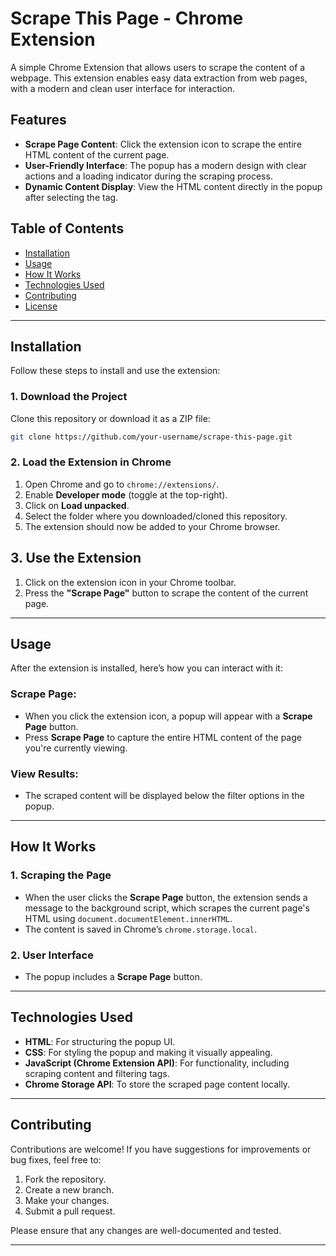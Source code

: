# Scrape This Page - Chrome Extension

A simple Chrome Extension that allows users to scrape the content of a webpage. This extension enables easy data extraction from web pages, with a modern and clean user interface for interaction.

## Features

- **Scrape Page Content**: Click the extension icon to scrape the entire HTML content of the current page.
- **User-Friendly Interface**: The popup has a modern design with clear actions and a loading indicator during the scraping process.
- **Dynamic Content Display**: View the HTML content directly in the popup after selecting the tag.

## Table of Contents

- [Installation](#installation)
- [Usage](#usage)
- [How It Works](#how-it-works)
- [Technologies Used](#technologies-used)
- [Contributing](#contributing)
- [License](#license)

---

## Installation

Follow these steps to install and use the extension:

### 1. Download the Project

Clone this repository or download it as a ZIP file:

```bash
git clone https://github.com/your-username/scrape-this-page.git
```
### 2. Load the Extension in Chrome

1. Open Chrome and go to `chrome://extensions/`.
2. Enable **Developer mode** (toggle at the top-right).
3. Click on **Load unpacked**.
4. Select the folder where you downloaded/cloned this repository.
5. The extension should now be added to your Chrome browser.

## 3. Use the Extension

1. Click on the extension icon in your Chrome toolbar.
2. Press the **"Scrape Page"** button to scrape the content of the current page.

---

## Usage

After the extension is installed, here’s how you can interact with it:

### Scrape Page:

- When you click the extension icon, a popup will appear with a **Scrape Page** button.
- Press **Scrape Page** to capture the entire HTML content of the page you're currently viewing.


### View Results:

- The scraped content will be displayed below the filter options in the popup.

---

## How It Works

### 1. Scraping the Page

- When the user clicks the **Scrape Page** button, the extension sends a message to the background script, which scrapes the current page's HTML using `document.documentElement.innerHTML`.
- The content is saved in Chrome’s `chrome.storage.local`.


### 2. User Interface

- The popup includes a **Scrape Page** button.

---

## Technologies Used

- **HTML**: For structuring the popup UI.
- **CSS**: For styling the popup and making it visually appealing.
- **JavaScript (Chrome Extension API)**: For functionality, including scraping content and filtering tags.
- **Chrome Storage API**: To store the scraped page content locally.

---

## Contributing

Contributions are welcome! If you have suggestions for improvements or bug fixes, feel free to:

1. Fork the repository.
2. Create a new branch.
3. Make your changes.
4. Submit a pull request.

Please ensure that any changes are well-documented and tested.

---

